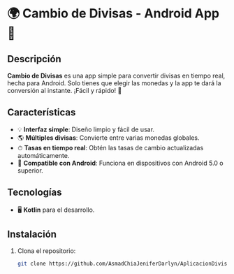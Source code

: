 # 🌍 Cambio de Divisas - Android App 💱

## Descripción

**Cambio de Divisas** es una app simple para convertir divisas en tiempo real, hecha para Android. Solo tienes que elegir las monedas y la app te dará la conversión al instante. ¡Fácil y rápido! 🚀

## Características

- 💡 **Interfaz simple**: Diseño limpio y fácil de usar.
- 🌎 **Múltiples divisas**: Convierte entre varias monedas globales.
- ⏱ **Tasas en tiempo real**: Obtén las tasas de cambio actualizadas automáticamente.
- 📱 **Compatible con Android**: Funciona en dispositivos con Android 5.0 o superior.

## Tecnologías

- 🖥 **Kotlin** para el desarrollo.

## Instalación

1. Clona el repositorio:

   ```bash
   git clone https://github.com/AsmadChiaJeniferDarlyn/AplicacionDivisas/tree/master
